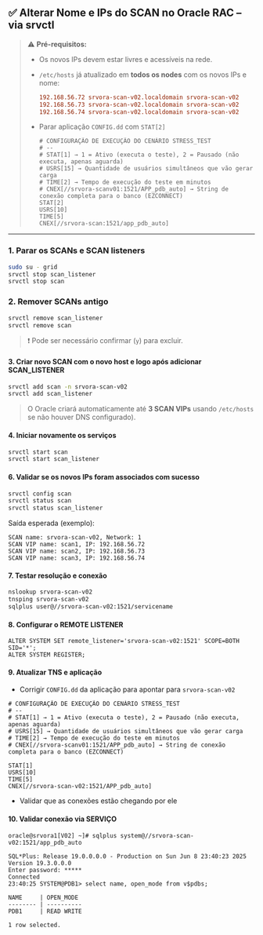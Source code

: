 
## ✅ **Alterar Nome e IPs do SCAN no Oracle RAC – via srvctl**

> ⚠️ **Pré-requisitos:**
>
> * Os novos IPs devem estar livres e acessíveis na rede.
> * `/etc/hosts` já atualizado em **todos os nodes** com os novos IPs e nome:
>
>   ```ini
>   192.168.56.72 srvora-scan-v02.localdomain srvora-scan-v02
>   192.168.56.73 srvora-scan-v02.localdomain srvora-scan-v02
>   192.168.56.74 srvora-scan-v02.localdomain srvora-scan-v02
>   ```
>
> * Parar aplicação `CONFIG.dd` com `STAT[2]`
> 
>   ```init
>   # CONFIGURAÇÃO DE EXECUÇÃO DO CENÁRIO STRESS_TEST
>   # --
>   # STAT[1] → 1 = Ativo (executa o teste), 2 = Pausado (não executa, apenas aguarda)
>   # USRS[15] → Quantidade de usuários simultâneos que vão gerar carga
>   # TIME[2] → Tempo de execução do teste em minutos
>   # CNEX[//srvora-scanv01:1521/APP_pdb_auto] → String de conexão completa para o banco (EZCONNECT)
>   STAT[2]
>   USRS[10]
>   TIME[5]
>   CNEX[//srvora-scan:1521/app_pdb_auto]
>   ```

---

### 1. **Parar os SCANs e SCAN listeners**

```bash
sudo su - grid
srvctl stop scan_listener
srvctl stop scan
```



### 2. **Remover SCANs antigo**

```bash
srvctl remove scan_listener
srvctl remove scan
```

> ❗ Pode ser necessário confirmar (`y`) para excluir.



#### 3. **Criar novo SCAN com o novo host e logo após adicionar SCAN_LISTENER**

```bash
srvctl add scan -n srvora-scan-v02
srvctl add scan_listener
```

> O Oracle criará automaticamente até **3 SCAN VIPs** usando  `/etc/hosts` se não houver DNS configurado).


#### 4. **Iniciar novamente os serviços**

```bash
srvctl start scan
srvctl start scan_listener
```

#### 6. **Validar se os novos IPs foram associados com sucesso**

```bash
srvctl config scan
srvctl status scan
srvctl status scan_listener
```

Saída esperada (exemplo):

```
SCAN name: srvora-scan-v02, Network: 1
SCAN VIP name: scan1, IP: 192.168.56.72
SCAN VIP name: scan2, IP: 192.168.56.73
SCAN VIP name: scan3, IP: 192.168.56.74
```

#### 7. **Testar resolução e conexão**

```bash
nslookup srvora-scan-v02
tnsping srvora-scan-v02
sqlplus user@//srvora-scan-v02:1521/servicename
```

#### 8. **Configurar o REMOTE LISTENER**
```
ALTER SYSTEM SET remote_listener='srvora-scan-v02:1521' SCOPE=BOTH SID='*';
ALTER SYSTEM REGISTER;
```

#### 9. **Atualizar TNS e aplicação**

* Corrigir `CONFIG.dd` da aplicação para apontar para `srvora-scan-v02`

```init
# CONFIGURAÇÃO DE EXECUÇÃO DO CENÁRIO STRESS_TEST
# --
# STAT[1] → 1 = Ativo (executa o teste), 2 = Pausado (não executa, apenas aguarda)
# USRS[15] → Quantidade de usuários simultâneos que vão gerar carga
# TIME[2] → Tempo de execução do teste em minutos
# CNEX[//srvora-scanv01:1521/APP_pdb_auto] → String de conexão completa para o banco (EZCONNECT)

STAT[1]
USRS[10]
TIME[5]
CNEX[//srvora-scan-v02:1521/APP_pdb_auto]
```

* Validar que as conexões estão chegando por ele


#### 10. **Validar conexão via SERVIÇO**

```
oracle@srvora1[V02] ~]# sqlplus system@//srvora-scan-v02:1521/app_pdb_auto

SQL*Plus: Release 19.0.0.0.0 - Production on Sun Jun 8 23:40:23 2025
Version 19.3.0.0.0
Enter password: *****
Connected
23:40:25 SYSTEM@PDB1> select name, open_mode from v$pdbs;

NAME     | OPEN_MODE
-------- | ----------
PDB1     | READ WRITE

1 row selected.
```

